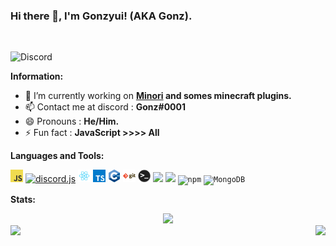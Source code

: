 ### Hi there 👋, I'm Gonzyui! (AKA Gonz).
<br/>

![Discord](https://discord.c99.nl/widget/theme-2/280045641604792322.png)

 **Information:**

- 🔭 I’m currently working on  **[Minori](https://minoribot.eu) and somes minecraft plugins.**
- 📫 Contact me at discord :  **Gonz#0001**
- 😄 Pronouns :  **He/Him.**
- ⚡ Fun fact : **JavaScript >>>> All**

**Languages and Tools:**  


<code><img height="20" src="https://raw.githubusercontent.com/github/explore/80688e429a7d4ef2fca1e82350fe8e3517d3494d/topics/javascript/javascript.png"></code>
<a href="https://discord.js.org"><img src="https://cdn.discordapp.com/attachments/740865034887888996/740865173065170994/logo-square.png" width="20" alt="discord.js" /></a>
<code><img height="20" src="https://raw.githubusercontent.com/github/explore/80688e429a7d4ef2fca1e82350fe8e3517d3494d/topics/react/react.png"></code>
<code><img height="20" src="https://raw.githubusercontent.com/github/explore/80688e429a7d4ef2fca1e82350fe8e3517d3494d/topics/typescript/typescript.png"></code>
<code><img height="20" src="https://raw.githubusercontent.com/github/explore/80688e429a7d4ef2fca1e82350fe8e3517d3494d/topics/cpp/cpp.png"></code>
<code><img height="20" src="https://raw.githubusercontent.com/github/explore/80688e429a7d4ef2fca1e82350fe8e3517d3494d/topics/git/git.png"></code>
<code><img height="20" src="https://raw.githubusercontent.com/github/explore/80688e429a7d4ef2fca1e82350fe8e3517d3494d/topics/terminal/terminal.png"></code>
<code><img height="20" src="https://img.shields.io/badge/-Nodejs-43853d?style=flat-square&logo=Node.js&logoColor=white"/></code>
<code><img height="20" src="https://img.shields.io/badge/-HTML5-E34F26?style=flat-square&logo=html5&logoColor=white" /></code>
<code><img alt="npm" src="https://img.shields.io/badge/-NPM-CB3837?style=flat-square&logo=npm&logoColor=white" /></code>
<code><img alt="MongoDB" src="https://img.shields.io/badge/-MongoDB-13aa52?style=flat-square&logo=mongodb&logoColor=white" /></code>


**Stats:**  


<div align="center"><img src="https://github-profile-trophy.vercel.app/?username=gonzyui&theme=dracula&count_private=true"></div>
<img align="left" src="https://github-readme-stats.vercel.app/api?username=gonzyui&show_icons=true&hide_border=true&theme=tokyonight"><img align="right" src="https://github-readme-stats.vercel.app/api/top-langs/?username=gonzyui&theme=tokyonight&hide=batchfile">






